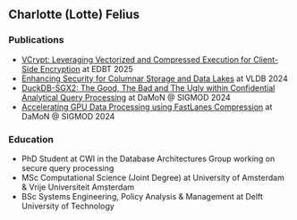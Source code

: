  ## Charlotte (Lotte) Felius

 ### Publications

 - [VCrypt: Leveraging Vectorized and Compressed Execution for Client-Side Encryption](https://openproceedings.org/2025/conf/edbt/paper-347.pdf) at EDBT 2025
 - [Enhancing Security for Columnar Storage and Data Lakes](https://core.ac.uk/download/pdf/620332847.pdf) at VLDB 2024  
 - [DuckDB-SGX2: The Good, The Bad and The Ugly within Confidential Analytical Query Processing](https://dl.acm.org/doi/pdf/10.1145/3662010.3663447) at DaMoN @ SIGMOD 2024  
 - [Accelerating GPU Data Processing using FastLanes Compression](https://dl.acm.org/doi/pdf/10.1145/3662010.3663450) at DaMoN @ SIGMOD 2024
 
 
 
 ### Education
 - PhD Student at CWI in the Database Architectures Group working on secure query processing
 - MSc Computational Science (Joint Degree) at University of Amsterdam & Vrije Universiteit Amsterdam
 - BSc Systems Engineering, Policy Analysis & Management at Delft University of Technology

<!--
**ccfelius/ccfelius** is a ✨ _special_ ✨ repository because its `README.md` (this file) appears on your GitHub profile.

Here are some ideas to get you started:

- 🔭 I’m currently working on ...
- 🌱 I’m currently learning ...
- 👯 I’m looking to collaborate on ...
- 🤔 I’m looking for help with ...
- 💬 Ask me about ...
- 📫 How to reach me: ...
- 😄 Pronouns: ...
- ⚡ Fun fact: ...
-->

